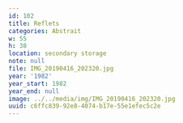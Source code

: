 ```yaml
---
id: 102
title: Reflets
categories: Abstrait
w: 55
h: 38
location: secondary storage
note: null
file: IMG_20190416_202320.jpg
year: '1982'
year_start: 1982
year_end: null
image: ../../media/img/IMG_20190416_202320.jpg
uuid: c6ffc839-92e8-4074-b17e-55e1efec5c2e
---
```


